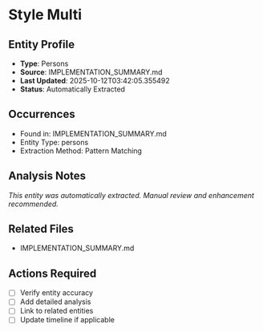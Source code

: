 # Style Multi

## Entity Profile
- **Type**: Persons
- **Source**: IMPLEMENTATION_SUMMARY.md
- **Last Updated**: 2025-10-12T03:42:05.355492
- **Status**: Automatically Extracted

## Occurrences
- Found in: IMPLEMENTATION_SUMMARY.md
- Entity Type: persons
- Extraction Method: Pattern Matching

## Analysis Notes
*This entity was automatically extracted. Manual review and enhancement recommended.*

## Related Files
- IMPLEMENTATION_SUMMARY.md

## Actions Required
- [ ] Verify entity accuracy
- [ ] Add detailed analysis
- [ ] Link to related entities
- [ ] Update timeline if applicable
